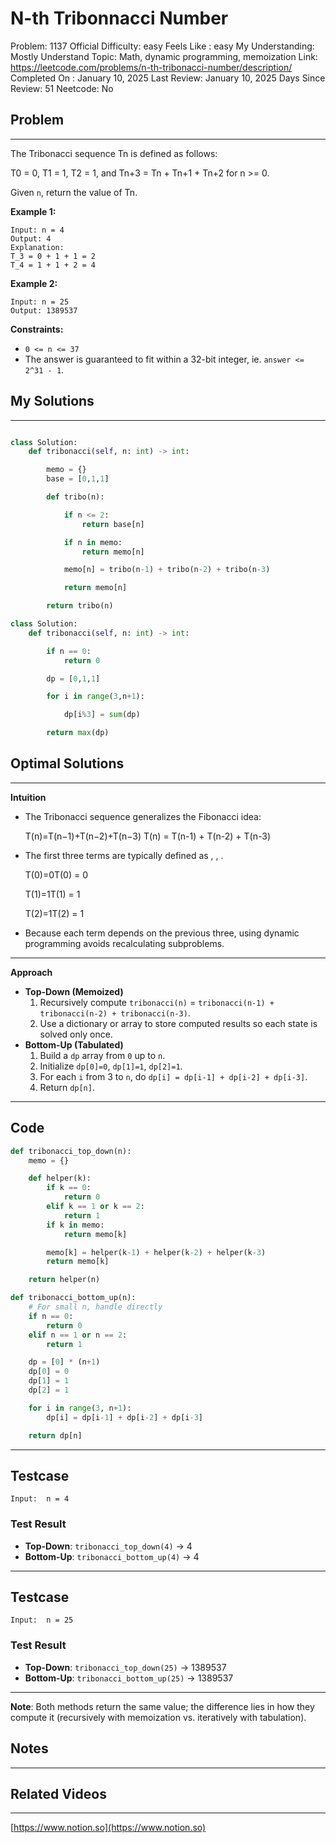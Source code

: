 # N-th Tribonnacci Number

Problem: 1137
Official Difficulty: easy
Feels Like : easy
My Understanding: Mostly Understand
Topic: Math, dynamic programming, memoization
Link: https://leetcode.com/problems/n-th-tribonacci-number/description/
Completed On : January 10, 2025
Last Review: January 10, 2025
Days Since Review: 51
Neetcode: No

## Problem

---

The Tribonacci sequence Tn is defined as follows:

T0 = 0, T1 = 1, T2 = 1, and Tn+3 = Tn + Tn+1 + Tn+2 for n >= 0.

Given `n`, return the value of Tn.

**Example 1:**

```
Input: n = 4
Output: 4
Explanation:
T_3 = 0 + 1 + 1 = 2
T_4 = 1 + 1 + 2 = 4
```

**Example 2:**

```
Input: n = 25
Output: 1389537
```

**Constraints:**

- `0 <= n <= 37`
- The answer is guaranteed to fit within a 32-bit integer, ie. `answer <= 2^31 - 1`.

## My Solutions

---

```python

class Solution:
    def tribonacci(self, n: int) -> int:

        memo = {}
        base = [0,1,1]

        def tribo(n):

            if n <= 2:
                return base[n]

            if n in memo:
                return memo[n]

            memo[n] = tribo(n-1) + tribo(n-2) + tribo(n-3)

            return memo[n]

        return tribo(n)
```

```python
class Solution:
    def tribonacci(self, n: int) -> int:

        if n == 0:
            return 0

        dp = [0,1,1] 

        for i in range(3,n+1):

            dp[i%3] = sum(dp)

        return max(dp)
```

## Optimal Solutions

---

**Intuition**

- The Tribonacci sequence generalizes the Fibonacci idea:
    
    T(n)=T(n−1)+T(n−2)+T(n−3)  T(n) = T(n-1) + T(n-2) + T(n-3)
    
- The first three terms are typically defined as , , .
    
    T(0)=0T(0) = 0
    
    T(1)=1T(1) = 1
    
    T(2)=1T(2) = 1
    
- Because each term depends on the previous three, using dynamic programming avoids recalculating subproblems.

---

**Approach**

- **Top-Down (Memoized)**
    1. Recursively compute `tribonacci(n)` = `tribonacci(n-1) + tribonacci(n-2) + tribonacci(n-3)`.
    2. Use a dictionary or array to store computed results so each state is solved only once.
- **Bottom-Up (Tabulated)**
    1. Build a `dp` array from `0` up to `n`.
    2. Initialize `dp[0]=0`, `dp[1]=1`, `dp[2]=1`.
    3. For each `i` from 3 to `n`, do `dp[i] = dp[i-1] + dp[i-2] + dp[i-3]`.
    4. Return `dp[n]`.

---

## Code

```python
def tribonacci_top_down(n):
    memo = {}

    def helper(k):
        if k == 0:
            return 0
        elif k == 1 or k == 2:
            return 1
        if k in memo:
            return memo[k]

        memo[k] = helper(k-1) + helper(k-2) + helper(k-3)
        return memo[k]

    return helper(n)

def tribonacci_bottom_up(n):
    # For small n, handle directly
    if n == 0:
        return 0
    elif n == 1 or n == 2:
        return 1

    dp = [0] * (n+1)
    dp[0] = 0
    dp[1] = 1
    dp[2] = 1

    for i in range(3, n+1):
        dp[i] = dp[i-1] + dp[i-2] + dp[i-3]

    return dp[n]

```

---

## Testcase

```
Input:  n = 4

```

### Test Result

- **Top-Down**: `tribonacci_top_down(4)` → 4
- **Bottom-Up**: `tribonacci_bottom_up(4)` → 4

---

## Testcase

```
Input:  n = 25

```

### Test Result

- **Top-Down**: `tribonacci_top_down(25)` → 1389537
- **Bottom-Up**: `tribonacci_bottom_up(25)` → 1389537

---

**Note**: Both methods return the same value; the difference lies in how they compute it (recursively with memoization vs. iteratively with tabulation).

## Notes

---

 

## Related Videos

---

[https://www.notion.so](https://www.notion.so)